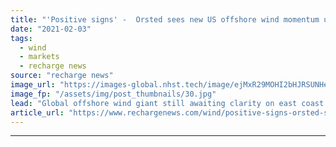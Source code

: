 ```yaml
---
title: "'Positive signs' -  Orsted sees new US offshore wind momentum under Biden"
date: "2021-02-03"
tags: 
  - wind
  - markets
  - recharge news
source: "recharge news"
image_url: "https://images-global.nhst.tech/image/ejMxR29MOHI2bHJRSUNHenBmaDVvUWJBUEdCdmh4b1l5dlU4cDZKYmRxYz0=/nhst/binary/cadd86146e1316f8f3c92f5feaa3b341"
image_fp: "/assets/img/post_thumbnails/30.jpg"
lead: "Global offshore wind giant still awaiting clarity on east coast projects but hopes for 'timely, predictable permitting regime'"
article_url: "https://www.rechargenews.com/wind/positive-signs-orsted-sees-new-us-offshore-wind-momentum-under-biden/2-1-956165"
---
```


---
